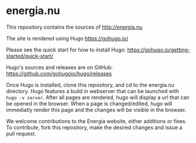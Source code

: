 # energia.nu

This repository contains the sources of http://energia.nu

The site is rendered using Hugo https://gohugo.io/

Please see the quick start for how to install Hugo: https://gohugo.io/getting-started/quick-start/

Hugo's sources and releases are on GitHub: https://github.com/gohugoio/hugo/releases

Once Hugo is installed, clone this repository, and cd to the energia.nu directory. Hugo features a build in webserver that can be launched with `hugo -v server`. After all pages are rendered, hugo will display a url that can be opened in the browser. When a page is changed/edited, hugo will immediatly render this page and the changes will be visible in the browser.

We welcome contributions to the Energia website, either additions or fixes. To contribute, fork this repository, make the desired changes and issue a pull request.

